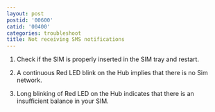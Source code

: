 ```yaml
---
layout: post
postid: '00600'
catid: '00400'
categories: troubleshoot
title: Not receiving SMS notifications
---
```


1. Check if the SIM is properly inserted in the SIM tray and restart.

2. A continuous Red LED blink on the Hub implies that there is no Sim network.

3. Long blinking of Red LED on the Hub indicates that there is an insufficient balance in your SIM.